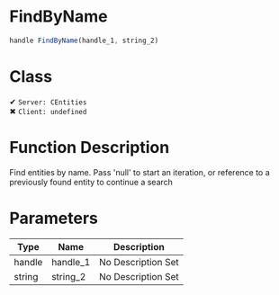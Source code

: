 # FindByName
```js	
handle FindByName(handle_1, string_2)
```
# Class
✔ `Server: CEntities`  
✖ `Client: undefined`  

# Function Description
Find entities by name. Pass 'null' to start an iteration, or reference to a previously found entity to continue a search
# Parameters
Type|Name|Description
--|--|--
handle|handle_1|No Description Set
string|string_2|No Description Set

